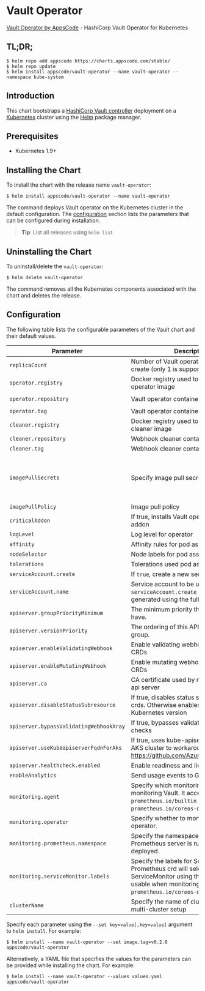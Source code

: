 # Vault Operator
[Vault Operator by AppsCode](https://github.com/kubevault/operator) - HashiCorp Vault Operator for Kubernetes

## TL;DR;

```console
$ helm repo add appscode https://charts.appscode.com/stable/
$ helm repo update
$ helm install appscode/vault-operator --name vault-operator --namespace kube-system
```

## Introduction

This chart bootstraps a [HashiCorp Vault controller](https://github.com/kubevault/operator) deployment on a [Kubernetes](http://kubernetes.io) cluster using the [Helm](https://helm.sh) package manager.

## Prerequisites

- Kubernetes 1.9+

## Installing the Chart
To install the chart with the release name `vault-operator`:

```console
$ helm install appscode/vault-operator --name vault-operator
```

The command deploys Vault operator on the Kubernetes cluster in the default configuration. The [configuration](#configuration) section lists the parameters that can be configured during installation.

> **Tip**: List all releases using `helm list`

## Uninstalling the Chart

To uninstall/delete the `vault-operator`:

```console
$ helm delete vault-operator
```

The command removes all the Kubernetes components associated with the chart and deletes the release.

## Configuration

The following table lists the configurable parameters of the Vault chart and their default values.


| Parameter                               | Description                                                        | Default            |
| --------------------------------------- | ------------------------------------------------------------------ | ------------------ |
| `replicaCount`                          | Number of Vault operator replicas to create (only 1 is supported)  | `1`                |
| `operator.registry`                     | Docker registry used to pull Vault operator image                  | `kubevault`        |
| `operator.repository`                   | Vault operator container image                                     | `vault-operator`   |
| `operator.tag`                          | Vault operator container image tag                                 | `0.2.0`            |
| `cleaner.registry`                      | Docker registry used to pull Webhook cleaner image                 | `appscode`         |
| `cleaner.repository`                    | Webhook cleaner container image                                    | `kubectl`          |
| `cleaner.tag`                           | Webhook cleaner container image tag                                | `v1.11`            |
| `imagePullSecrets`                      | Specify image pull secrets                                         | `nil` (does not add image pull secrets to deployed pods) |
| `imagePullPolicy`                       | Image pull policy                                                  | `IfNotPresent`     |
| `criticalAddon`                         | If true, installs Vault operator as critical addon                 | `false`            |
| `logLevel`                              | Log level for operator                                             | `3`                |
| `affinity`                              | Affinity rules for pod assignment                                  | `{}`               |
| `nodeSelector`                          | Node labels for pod assignment                                     | `{}`               |
| `tolerations`                           | Tolerations used pod assignment                                    | `{}`               |
| `serviceAccount.create`                 | If `true`, create a new service account                            | `true`             |
| `serviceAccount.name`                   | Service account to be used. If not set and `serviceAccount.create` is `true`, a name is generated using the fullname template                                              | ``                                                        |
| `apiserver.groupPriorityMinimum`        | The minimum priority the group should have.                        | 10000              |
| `apiserver.versionPriority`             | The ordering of this API inside of the group.                      | 15                 |
| `apiserver.enableValidatingWebhook`     | Enable validating webhooks for Vault CRDs                          | true               |
| `apiserver.enableMutatingWebhook`       | Enable mutating webhooks for Vault CRDs                            | true               |
| `apiserver.ca`                          | CA certificate used by main Kubernetes api server                  | `not-ca-cert`      |
| `apiserver.disableStatusSubresource`    | If true, disables status sub resource for crds. Otherwise enables based on Kubernetes version | `false`            |
| `apiserver.bypassValidatingWebhookXray` | If true, bypasses validating webhook xray checks                   | `false`            |
| `apiserver.useKubeapiserverFqdnForAks`  | If true, uses kube-apiserver FQDN for AKS cluster to workaround https://github.com/Azure/AKS/issues/522 | `true`             |
| `apiserver.healthcheck.enabled`         | Enable readiness and liveliness probes                             | `false`            |
| `enableAnalytics`                       | Send usage events to Google Analytics                              | `true`             |
| `monitoring.agent`                      | Specify which monitoring agent to use for monitoring Vault. It accepts either `prometheus.io/builtin` or `prometheus.io/coreos-operator`.                                  | `none`                                                    |
| `monitoring.operator`                   | Specify whether to monitor Vault operator.                                                                                                                                 | `false`                                                   |
| `monitoring.prometheus.namespace`       | Specify the namespace where Prometheus server is running or will be deployed.                                                                                              | Release namespace                                         |
| `monitoring.serviceMonitor.labels`      | Specify the labels for ServiceMonitor. Prometheus crd will select ServiceMonitor using these labels. Only usable when monitoring agent is `prometheus.io/coreos-operator`. | `app: <generated app name>` and `release: <release name>` |
| `clusterName`                           | Specify the name of cluster used in a multi-cluster setup | |

Specify each parameter using the `--set key=value[,key=value]` argument to `helm install`. For example:

```console
$ helm install --name vault-operator --set image.tag=v0.2.0 appscode/vault-operator
```

Alternatively, a YAML file that specifies the values for the parameters can be provided while
installing the chart. For example:

```console
$ helm install --name vault-operator --values values.yaml appscode/vault-operator
```
